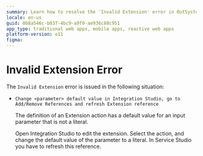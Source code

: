 ```yaml
---
summary: Learn how to resolve the 'Invalid Extension' error in OutSystems 11 (O11) by setting literal default values for input parameters in Integration Studio.
locale: en-us
guid: 0b8a546c-b037-4bc9-a9f0-ae936c88c951
app_type: traditional web apps, mobile apps, reactive web apps
platform-version: o11
figma:
---
```


# Invalid Extension Error

The `Invalid Extension` error is issued in the following situation:

* `Change <parameter> default value in Integration Studio, go to Add/Remove References and refresh Extension reference`
  
    The definition of an Extension action has a default value for an input parameter that is not a literal.

    Open Integration Studio to edit the extension. Select the action, and change the default value of the parameter to a literal. In Service Studio you have to refresh this reference.
